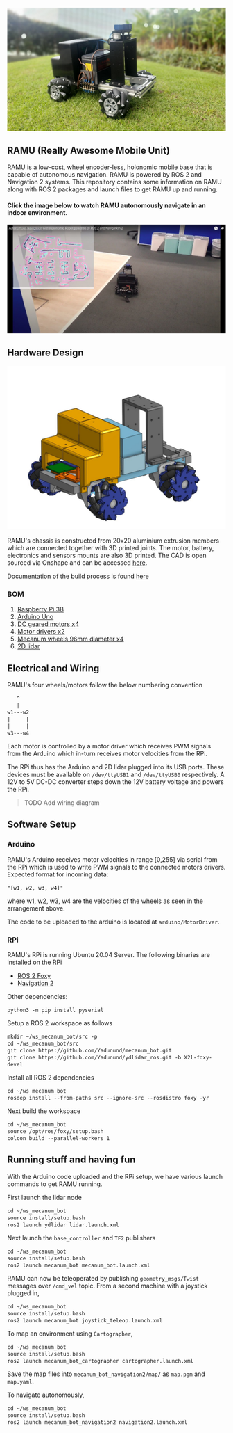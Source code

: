 ![](docs/media/ramu.jpg)

## RAMU (Really Awesome Mobile Unit)

RAMU is a low-cost, wheel encoder-less, holonomic mobile base that is capable of autonomous navigation. RAMU is powered by ROS 2 and Navigation 2 systems. This repository contains some information on RAMU along with ROS 2 packages and launch files to get RAMU up and running.

#### Click the image below to watch RAMU autonomously navigate in an indoor environment. 

[![](docs/media/autonomous_navigation.jpeg)](https://www.youtube.com/watch?v=9J7-lWX2Y_A&feature=youtu.be)


## Hardware Design

![](docs/media/ramu_cad.jpg)

RAMU's chassis is constructed from 20x20 aluminium extrusion members which are connected together with 3D printed joints. The motor, battery, electronics and sensors mounts are also 3D printed. The CAD is open sourced via Onshape and can be accessed [here](https://cad.onshape.com/documents/ce8bdc9f696707bc50d70932/w/ef0d68341801b7ffe4e012c3/e/bb0d1657fc848bdd1addb320).

Documentation of the build process is found [here](https://yadunundvijay.com)

### BOM
1. [Raspberry Pi 3B](https://www.raspberrypi.org/products/raspberry-pi-3-model-b/)
2. [Arduino Uno](https://store.arduino.cc/usa/arduino-uno-rev3)
3. [DC geared motors x4](https://www.aliexpress.com/item/32999954820.html?spm=a2g0s.9042311.0.0.65cf4c4dNaN8tW)
4. [Motor drivers x2](https://www.aliexpress.com/item/4000099388630.html?spm=a2g0s.9042311.0.0.65cf4c4dNaN8tW)
5. [Mecanum wheels 96mm diameter x4](https://www.aliexpress.com/item/4001118452729.html?spm=a2g0s.9042311.0.0.65cf4c4dNaN8tW)
6. [2D lidar](https://www.aliexpress.com/item/4000018415971.html?spm=a2g0s.9042311.0.0.65cf4c4dNaN8tW)

## Electrical and Wiring

RAMU's four wheels/motors follow the below numbering convention

```
   ^
   |
w1---w2
|     |
|     |
w3---w4
```

Each motor is controlled by a motor driver which receives PWM signals from the Arduino which in-turn receives motor velocities from the RPi.

The RPi thus has the Arduino and 2D lidar plugged into its USB ports. These devices must be available on `/dev/ttyUSB1` and `/dev/ttyUSB0` respectively. A 12V to 5V DC-DC converter steps down the 12V battery voltage and powers the RPi.

> TODO Add wiring diagram


## Software Setup

### Arduino

RAMU's Arduino receives motor velocities in range [0,255] via serial from the RPi which is used to write PWM signals to the connected motors drivers. Expected format for incoming data:
```
"[w1, w2, w3, w4]"
```

where w1, w2, w3, w4 are the velocities of the wheels as seen in the arrangement above. 


The code to be uploaded to the arduino is located at `arduino/MotorDriver`.

### RPi
RAMU's RPi is running Ubuntu 20.04 Server. The following binaries are installed on the RPi

* [ROS 2 Foxy](https://index.ros.org/doc/ros2/Installation/Foxy/Linux-Install-Debians/)
* [Navigation 2](https://navigation.ros.org/build_instructions/index.html#install)

Other dependencies:
```
python3 -m pip install pyserial
```

Setup a ROS 2 workspace as follows

```
mkdir ~/ws_mecanum_bot/src -p
cd ~/ws_mecanum_bot/src
git clone https://github.com/Yadunund/mecanum_bot.git
git clone https://github.com/Yadunund/ydlidar_ros.git -b X2l-foxy-devel
```

Install all ROS 2 dependencies
```
cd ~/ws_mecanum_bot
rosdep install --from-paths src --ignore-src --rosdistro foxy -yr
```

Next build the workspace
```
cd ~/ws_mecanum_bot
source /opt/ros/foxy/setup.bash
colcon build --parallel-workers 1
```

## Running stuff and having fun

With the Arduino code uploaded and the RPi setup, we have various launch commands to get RAMU running.

First launch the lidar node 
```
cd ~/ws_mecanum_bot
source install/setup.bash
ros2 launch ydlidar lidar.launch.xml
```

Next launch the `base_controller` and `TF2` publishers
```
cd ~/ws_mecanum_bot
source install/setup.bash
ros2 launch mecanum_bot mecanum_bot.launch.xml
```

RAMU can now be teleoperated by publishing `geometry_msgs/Twist` messages over `/cmd_vel` topic. From a second machine with a joystick plugged in,
```
cd ~/ws_mecanum_bot
source install/setup.bash
ros2 launch mecanum_bot joystick_teleop.launch.xml
```

To map an environment using `Cartographer`,
```
cd ~/ws_mecanum_bot
source install/setup.bash
ros2 launch mecanum_bot_cartographer cartographer.launch.xml
```

Save the map files into `mecanum_bot_navigation2/map/` as `map.pgm` and `map.yaml`.

To navigate autonomously,
```
cd ~/ws_mecanum_bot
source install/setup.bash
ros2 launch mecanum_bot_navigation2 navigation2.launch.xml
```